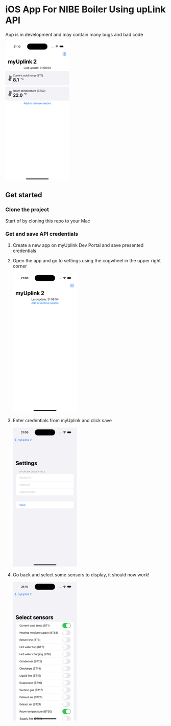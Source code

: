 # iOS App For NIBE Boiler Using upLink API

App is in development and may contain many bugs and bad code 

<img src="screenshots/home.png" alt="home screen" width="200"/>

## Get started

### Clone the project

Start of by cloning this repo to your Mac

### Get and save API credentials

1. Create a new app on myUplink Dev Portal and save presented credentials
2. Open the app and go to settings using the cogwheel in the upper right corner
   
   <img src="screenshots/start.png" alt="start screen" width="200"/>
4. Enter credentials from myUplink and click save

   <img src="screenshots/settings.png" alt="settings screen" width="200"/>
6. Go back and select some sensors to display, it should now work!
   
   <img src="screenshots/select.png" alt="selection screen" width="200"/>
